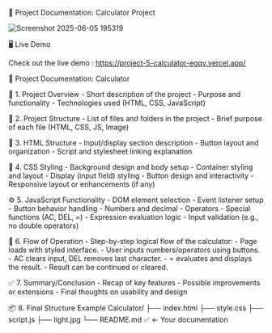 
 📘 Project Documentation: Calculator Project
 
 ![Screenshot 2025-06-05 195319](https://github.com/user-attachments/assets/3234ad82-a357-4be5-8abc-5ca758a261c9)

 🖥️ Live Demo
 
Check out the live demo : https://project-5-calculator-egqv.vercel.app/

📘 Project Documentation: Calculator

📌 1. Project Overview
      - Short description of the project
      - Purpose and functionality
      - Technologies used (HTML, CSS, JavaScript)

📂 2. Project Structure
      - List of files and folders in the project
      - Brief purpose of each file (HTML, CSS, JS, Image)

🧱 3. HTML Structure
      - Input/display section description
      - Button layout and organization
      - Script and stylesheet linking explanation

🎨 4. CSS Styling
      - Background design and body setup
      - Container styling and layout
      - Display (input field) styling
      - Button design and interactivity
      - Responsive layout or enhancements (if any)

⚙️ 5. JavaScript Functionality
      - DOM element selection
      - Event listener setup
      - Button behavior handling
      - Numbers and decimal
      - Operators
      - Special functions (AC, DEL, =)
      - Expression evaluation logic
      - Input validation (e.g., no double operators)

🔄 6. Flow of Operation
      - Step-by-step logical flow of the calculator:
      - Page loads with styled interface.
      - User inputs numbers/operators using buttons.
      - AC clears input, DEL removes last character.
      - = evaluates and displays the result.
      - Result can be continued or cleared.

✅ 7. Summary/Conclusion
      - Recap of key features
      - Possible improvements or extensions
      - Final thoughts on usability and design

📦 8. Final Structure Example
      Calculator/
            ├── index.html
            ├── style.css
            ├── script.js
            ├── light.jpg
            └── README.md   ✅ ← Your documentation
 
 
